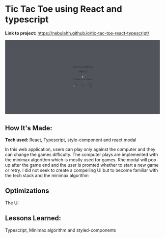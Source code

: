 # Tic Tac Toe using React and typescript

**Link to project:** https://nebulahh.github.io/tic-tac-toe-react-typescript/

<img src="tic-tac-toe.gif" alt="banner"/>

## How It's Made:

**Tech used:** React, Typescript, style-component and react modal

In this web application, users can play only against the computer and they can change the games difficulty. The computer plays are implemented with the minimax algorithm which is mostly used for games. Rhe modal will pop-up after the game end and the user is promted whether to start a new game or retry. I did not seek to create a compelling UI but to become familiar with the tech stack and the minimax algorithm 

## Optimizations

The UI

## Lessons Learned:
Typescript, Minimax algorithm and styled-components
